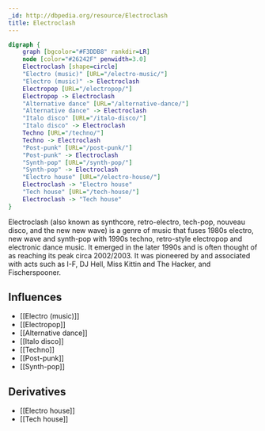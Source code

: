 ```yaml
---
_id: http://dbpedia.org/resource/Electroclash
title: Electroclash
---
```


```dot
digraph {
	graph [bgcolor="#F3DDB8" rankdir=LR]
	node [color="#26242F" penwidth=3.0]
	Electroclash [shape=circle]
	"Electro (music)" [URL="/electro-music/"]
	"Electro (music)" -> Electroclash
	Electropop [URL="/electropop/"]
	Electropop -> Electroclash
	"Alternative dance" [URL="/alternative-dance/"]
	"Alternative dance" -> Electroclash
	"Italo disco" [URL="/italo-disco/"]
	"Italo disco" -> Electroclash
	Techno [URL="/techno/"]
	Techno -> Electroclash
	"Post-punk" [URL="/post-punk/"]
	"Post-punk" -> Electroclash
	"Synth-pop" [URL="/synth-pop/"]
	"Synth-pop" -> Electroclash
	"Electro house" [URL="/electro-house/"]
	Electroclash -> "Electro house"
	"Tech house" [URL="/tech-house/"]
	Electroclash -> "Tech house"
}
```

Electroclash (also known as synthcore, retro-electro, tech-pop, nouveau disco, and the new new wave) is a genre of music that fuses 1980s electro, new wave and synth-pop with 1990s techno, retro-style electropop and electronic dance music. It emerged in the later 1990s and is often thought of as reaching its peak circa 2002/2003. It was pioneered by and associated with acts such as I-F, DJ Hell, Miss Kittin and The Hacker, and Fischerspooner.

## Influences
- [[Electro (music)]]
- [[Electropop]]
- [[Alternative dance]]
- [[Italo disco]]
- [[Techno]]
- [[Post-punk]]
- [[Synth-pop]]

## Derivatives
- [[Electro house]]
- [[Tech house]]
